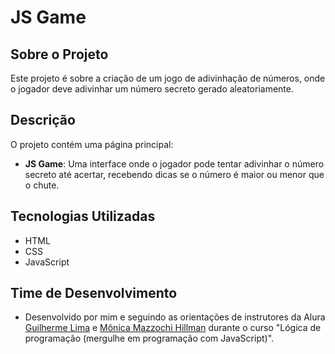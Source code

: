# JS Game

## Sobre o Projeto

Este projeto é sobre a criação de um jogo de adivinhação de números, onde o jogador deve adivinhar um número secreto gerado aleatoriamente.

## Descrição

O projeto contém uma página principal:
- **JS Game**: Uma interface onde o jogador pode tentar adivinhar o número secreto até acertar, recebendo dicas se o número é maior ou menor que o chute.

## Tecnologias Utilizadas

- HTML
- CSS
- JavaScript

## Time de Desenvolvimento

- Desenvolvido por mim e seguindo as orientações de instrutores da Alura [Guilherme Lima](https://github.com/guilhermeonrails) e [Mônica Mazzochi Hillman](https://github.com/MonicaHillman) durante o curso "Lógica de programação (mergulhe em programação com JavaScript)".